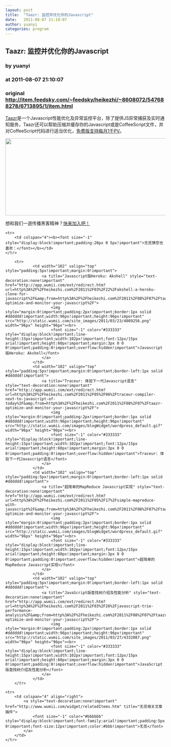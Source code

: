 ```yaml
---
layout: post
title:  "Taazr: 监控并优化你的Javascript"
date:   2011-08-07 21:10:07
author: yuanyi
categories: program
---
```


## Taazr: 监控并优化你的Javascript
### by yuanyi
### at 2011-08-07 21:10:07
### original <http://item.feedsky.com/~feedsky/heikezhi/~8608072/547688278/6713895/1/item.html>

<p><a href="https://www.taazr.com">Taazr</a>是一个Javascript性能优化及异常监控平台，除了提供JS异常捕获及实时通知服务，Taazr还可以帮助压缩并缓存你的Javascript或是CoffeeScript文件，并对CoffeeScript代码进行适当优化，<a href="https://www.taazr.com/plan">免费版支持每月1千PV</a>。</p>
<p><a href="http://heikezhi.com/wp-content/uploads/2011/08/landing.png"><img title="landing" src="http://heikezhi.com/wp-content/uploads/2011/08/landing-1024x401.png" alt="" width="614" height="241"></a></p>
<p>想和我们一道传播黑客精神？<a href="http://heikezhi.com/join">快来加入吧！</a></p>
<table cellspacing="0" cellpadding="3" border="0" style="clear:both">
    
    <tr>
        <td colspan="4"><b><font size="-1" style="display:block!important;padding:20px 0 5px!important">无觅猜您也喜欢：</font></b></td>
    </tr>
    
        <tr>
                <td width="102" valign="top" style="padding:5px!important;margin:0!important">
                    <a title="Javascript版Heroku: Akshell" style="text-decoration:none!important" href="http://app.wumii.com/ext/redirect.htm?url=http%3A%2F%2Fheikezhi.com%2F2011%2F03%2F22%2Fakshell-a-heroku-clone-for-javascript%2F&amp;from=http%3A%2F%2Fheikezhi.com%2F2011%2F08%2F07%2Ftaazr-optimize-and-monitor-your-javascript%2F">
                        <img style="margin:0!important;padding:2px!important;border:1px solid #dddddd!important;width:96px!important;height:96px!important" src="http://static.wumii.com/site_images/2011/03/23/4089256.png" width="96px" height="96px"><br>
                        <font size="-1" color="#333333" style="display:block!important;line-height:15px!important;width:102px!important;font:12px/15px arial!important;height:60px!important;margin:3px 0 0 0!important;padding:0!important;overflow:hidden!important">Javascript版Heroku: Akshell</font>
                    </a>
                </td>
                <td width="102" valign="top" style="padding:5px!important;margin:0!important;border-left:1px solid #dddddd!important">
                    <a title="Traceur: 体验下一代Javascript语言" style="text-decoration:none!important" href="http://app.wumii.com/ext/redirect.htm?url=http%3A%2F%2Fheikezhi.com%2F2011%2F05%2F06%2Ftraceur-compiler-next-to-javascript-of-today%2F&amp;from=http%3A%2F%2Fheikezhi.com%2F2011%2F08%2F07%2Ftaazr-optimize-and-monitor-your-javascript%2F">
                        <img style="margin:0!important;padding:2px!important;border:1px solid #dddddd!important;width:96px!important;height:96px!important" src="http://static.wumii.com/images/blogWidget/wordpress_default.gif" width="96px" height="96px"><br>
                        <font size="-1" color="#333333" style="display:block!important;line-height:15px!important;width:102px!important;font:12px/15px arial!important;height:60px!important;margin:3px 0 0 0!important;padding:0!important;overflow:hidden!important">Traceur: 体验下一代Javascript语言</font>
                    </a>
                </td>
                <td width="102" valign="top" style="padding:5px!important;margin:0!important;border-left:1px solid #dddddd!important">
                    <a title="超简单的MapReduce Javascript实现" style="text-decoration:none!important" href="http://app.wumii.com/ext/redirect.htm?url=http%3A%2F%2Fheikezhi.com%2F2011%2F05%2F17%2Fsimple-mapreduce-with-javascript%2F&amp;from=http%3A%2F%2Fheikezhi.com%2F2011%2F08%2F07%2Ftaazr-optimize-and-monitor-your-javascript%2F">
                        <img style="margin:0!important;padding:2px!important;border:1px solid #dddddd!important;width:96px!important;height:96px!important" src="http://static.wumii.com/images/blogWidget/wordpress_default.gif" width="96px" height="96px"><br>
                        <font size="-1" color="#333333" style="display:block!important;line-height:15px!important;width:102px!important;font:12px/15px arial!important;height:60px!important;margin:3px 0 0 0!important;padding:0!important;overflow:hidden!important">超简单的MapReduce Javascript实现</font>
                    </a>
                </td>
                <td width="102" valign="top" style="padding:5px!important;margin:0!important;border-left:1px solid #dddddd!important">
                    <a title="JavaScript版查找树介绍及性能分析" style="text-decoration:none!important" href="http://app.wumii.com/ext/redirect.htm?url=http%3A%2F%2Fheikezhi.com%2F2011%2F03%2F26%2Fjavascript-trie-performance-analysis%2F&amp;from=http%3A%2F%2Fheikezhi.com%2F2011%2F08%2F07%2Ftaazr-optimize-and-monitor-your-javascript%2F">
                        <img style="margin:0!important;padding:2px!important;border:1px solid #dddddd!important;width:96px!important;height:96px!important" src="http://static.wumii.com/site_images/2011/03/27/4332087.png" width="96px" height="96px"><br>
                        <font size="-1" color="#333333" style="display:block!important;line-height:15px!important;width:102px!important;font:12px/15px arial!important;height:60px!important;margin:3px 0 0 0!important;padding:0!important;overflow:hidden!important">JavaScript版查找树介绍及性能分析</font>
                    </a>
                </td>
        </tr>
    
    <tr>
        <td colspan="4" align="right">
            <a style="text-decoration:none!important" href="http://www.wumii.com/widget/relatedItems.htm" title="无觅相关文章插件">
                <font size="-1" color="#bbbbbb" style="display:block!important;font-family:arial!important;padding:5px 0!important;font-size:12px!important;color:#bbb!important">无觅</font>
            </a>
        </td>
    </tr>
</table><img src="http://www1.feedsky.com/t1/547688278/heikezhi/feedsky/s.gif?r=http://item.feedsky.com/~feedsky/heikezhi/~8608072/547688278/6713895/1/item.html" border="0" height="0" width="0">